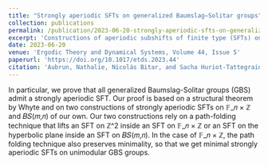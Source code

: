 ```yaml
---
title: "Strongly aperiodic SFTs on generalized Baumslag–Solitar groups"
collection: publications
permalink: /publication/2023-06-20-strongly-aperiodic-sfts-on-generalized-bs-groups
excerpt: 'Constructions of aperiodic subshifts of finite type (SFTs) on fundamental groups of graph of groups.'
date: 2023-06-20
venue: 'Ergodic Theory and Dynamical Systems, Volume 44, Issue 5'
paperurl: 'https://doi.org/10.1017/etds.2023.44'
citation: 'Aubrun, Nathalie, Nicolás Bitar, and Sacha Huriot-Tattegrain. "Strongly aperiodic SFTs on generalized Baumslag–Solitar groups." Ergodic Theory and Dynamical Systems 44.5 (2024): 1209-1238.'
---
```


In particular, we prove that all generalized Baumslag-Solitar groups (GBS) admit a strongly aperiodic SFT. Our proof is based on a structural theorem by Whyte and on two constructions of strongly aperiodic SFTs on 𝔽_𝑛 × ℤ and 𝐵𝑆(𝑚,𝑛) of our own. Our two constructions rely on a path-folding technique that lifts an SFT on ℤ^2 inside an SFT on 𝔽_𝑛 × ℤ or an SFT on the hyperbolic plane inside an SFT on 𝐵𝑆(𝑚,𝑛). In the case of 𝔽_𝑛 × ℤ, the path folding technique also preserves minimality, so that we get minimal strongly aperiodic SFTs on unimodular GBS groups.
